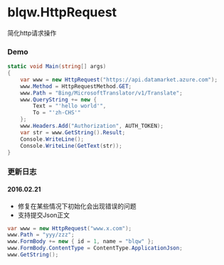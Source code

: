 # blqw.HttpRequest
简化http请求操作

### Demo
```csharp
static void Main(string[] args)
{
    var www = new HttpRequest("https://api.datamarket.azure.com");
    www.Method = HttpRequestMethod.GET;
    www.Path = "Bing/MicrosoftTranslator/v1/Translate";
    www.QueryString += new {
        Text = "'hello world'",
        To = "'zh-CHS'"
    };
    www.Headers.Add("Authorization", AUTH_TOKEN);            
    var str = www.GetString().Result;            
    Console.WriteLine();
    Console.WriteLine(GetText(str));
}
```

### 更新日志
#### 2016.02.21  
* 修复在某些情况下初始化会出现错误的问题  
* 支持提交Json正文  
```csharp
var www = new HttpRequest("www.x.com");
www.Path = "yyy/zzz";
www.FormBody += new { id = 1, name = "blqw" };
www.FormBody.ContentType = ContentType.ApplicationJson;
www.GetString();
```
